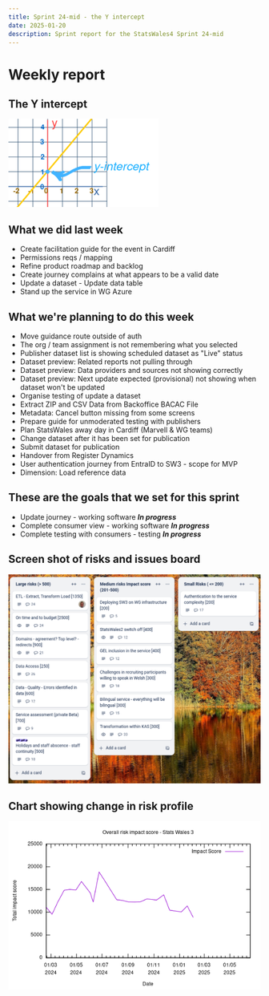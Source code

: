 ```yaml
---
title: Sprint 24-mid - the Y intercept
date: 2025-01-20
description: Sprint report for the StatsWales4 Sprint 24-mid 
---
```


Weekly report
=============

The Y intercept 
------------------------------

![The Y intercept](y-intercept.png)

What we did last week
------------------------

- Create facilitation guide for the event in Cardiff
- Permissions reqs / mapping
- Refine product roadmap and backlog
- Create journey complains at what appears to be a valid date
- Update a dataset - Update data table
- Stand up the service in WG Azure

What we're planning to do this week
-----------------------------------

- Move guidance route outside of auth
- The org / team assignment is not remembering what you selected
- Publisher dataset list is showing scheduled dataset as "Live" status
- Dataset preview: Related reports not pulling through
- Dataset preview: Data providers and sources not showing correctly
- Dataset preview: Next update expected (provisional) not showing when dataset won't be updated
- Organise testing of update a dataset
- Extract ZIP and CSV Data from Backoffice BACAC File
- Metadata: Cancel button missing from some screens
- Prepare guide for unmoderated testing with publishers
- Plan StatsWales away day in Cardiff (Marvell & WG teams)
- Change dataset after it has been set for publication
- Submit dataset for publication
- Handover from Register Dynamics
- User authentication journey from EntraID to SW3  - scope for MVP
- Dimension: Load reference data

These are the goals that we set for this sprint
-----------------------------------------------

- Update journey - working software <span class="badge bg-info">_**In progress**_</span>
- Complete consumer view - working software <span class="badge bg-info">_**In progress**_</span>
- Complete testing with consumers - testing <span class="badge bg-info">_**In progress**_</span>

Screen shot of risks and issues board
-------------------------------------

![Screenshot of risks and issues board](RisksBoard20250203.png)

Chart showing change in risk profile
------------------------------------

![Chart showing change in risk profile](riskImpact20250203.png)

